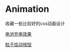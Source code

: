 # Animation
收藏一些比较好的css动画设计

[电池充电效果](https://github.com/JferLao/Animation/blob/master/battery.html)

[粒子炫动按钮](https://github.com/JferLao/Animation/blob/master/button.html)
